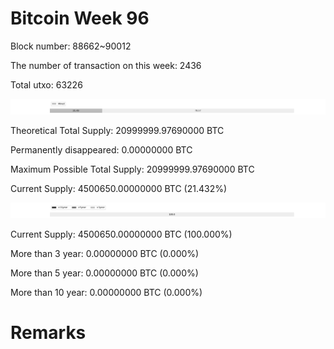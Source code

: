# Bitcoin Week 96

Block number: 88662~90012

The number of transaction on this week: 2436

Total utxo: 63226

![](../images/mined_week96.png)

Theoretical Total Supply: 20999999.97690000 BTC

Permanently disappeared: 0.00000000 BTC

Maximum Possible Total Supply: 20999999.97690000 BTC

Current Supply: 4500650.00000000 BTC (21.432%)

![](../images/year_week96.png)


Current Supply: 4500650.00000000 BTC (100.000%)

More than 3 year: 0.00000000 BTC (0.000%)

More than 5 year: 0.00000000 BTC (0.000%)

More than 10 year: 0.00000000 BTC (0.000%)

# Remarks

